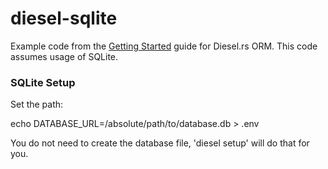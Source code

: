 # diesel-sqlite

Example code from the [Getting Started](http://diesel.rs/guides/getting-started/) guide for Diesel.rs ORM. This code assumes usage of SQLite.

### SQLite Setup

Set the path:

echo DATABASE_URL=/absolute/path/to/database.db > .env

You do not need to create the database file, 'diesel setup' will do that for you.
